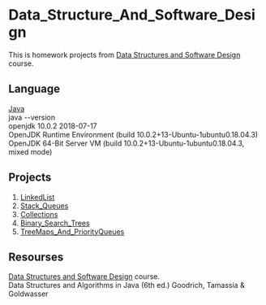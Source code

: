# Data_Structure_And_Software_Design

This is homework projects from [Data Structures and Software Design](https://www.edx.org/course/data-structures-software-design-pennx-sd2x) course.


## Language
[Java](https://www.oracle.com/technetwork/java/index.html)\
java --version\
openjdk 10.0.2 2018-07-17\
OpenJDK Runtime Environment (build 10.0.2+13-Ubuntu-1ubuntu0.18.04.3)\
OpenJDK 64-Bit Server VM (build 10.0.2+13-Ubuntu-1ubuntu0.18.04.3, mixed mode)


## Projects
1. [LinkedList](https://github.com/klpthbst/Data_Structure_And_Software_Design/tree/master/LinkedList)
2. [Stack_Queues](https://github.com/klpthbst/Data_Structure_And_Software_Design/tree/master/Stack_Queues)
3. [Collections](https://github.com/klpthbst/Data_Structure_And_Software_Design/tree/master/Collections)
4. [Binary_Search_Trees](https://github.com/klpthbst/Data_Structure_And_Software_Design/tree/master/Binary_Search_Trees)
5. [TreeMaps_And_PriorityQueues](https://github.com/klpthbst/Data_Structure_And_Software_Design/tree/master/TreeMaps_And_PriorityQueues)



## Resourses
[Data Structures and Software Design](https://www.edx.org/course/data-structures-software-design-pennx-sd2x) course.\
Data Structures and Algorithms in Java (6th ed.) Goodrich, Tamassia & Goldwasser

